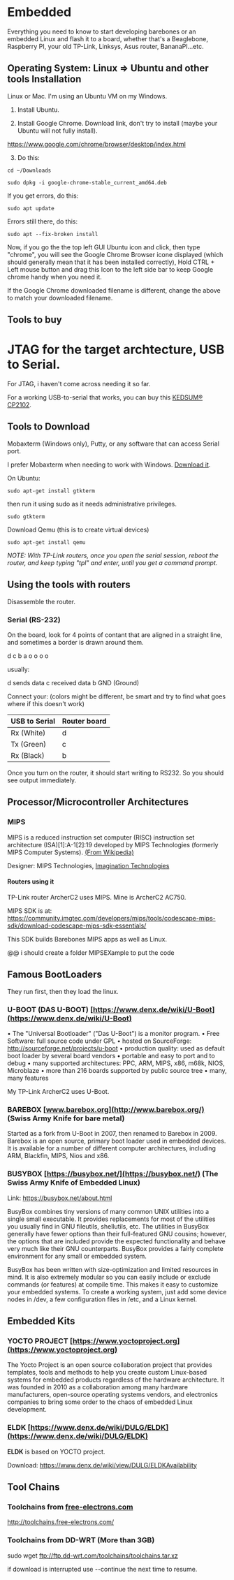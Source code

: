 # Embedded

Everything you need to know to start developing barebones or an embedded Linux and flash it to a board, whether that's a Beaglebone, Raspberry PI, your old TP-Link, Linksys, Asus router, BananaPI...etc.

## Operating System: Linux => Ubuntu and other tools Installation
Linux or Mac. I'm using an Ubuntu VM on my Windows.

1. Install Ubuntu. 

2. Install Google Chrome. Download link, don't try to install (maybe your Ubuntu will not fully install).

https://www.google.com/chrome/browser/desktop/index.html

3. Do this:

```
cd ~/Downloads

sudo dpkg -i google-chrome-stable_current_amd64.deb 

```

If you get errors, do this:

```
sudo apt update
```

Errors still there, do this:

```
sudo apt --fix-broken install
```

Now, if you go the the top left GUI Ubuntu icon and click, then type "chrome", you will see the Google Chrome Browser icone displayed (which should generally mean that it has been installed correctly), Hold CTRL +  Left mouse button and drag this Icon to the left side bar to keep Google chrome handy when you need it.





If the Google Chrome downloaded filename is different, change the above to match your downloaded filename.


## Tools to buy

JTAG for the target archtecture, USB to Serial.
====
For JTAG, i haven't come across needing it so far.

For a working USB-to-serial that works, you can buy this [KEDSUM® CP2102](https://www.amazon.com/gp/product/B009T2ZR6W/ref=oh_aui_detailpage_o00_s00?ie=UTF8&psc=1).

## Tools to Download

Mobaxterm (Windows only), Putty, or any software that can access Serial port.

I prefer Mobaxterm when needing to work with Windows. [Download it](http://mobaxterm.mobatek.net/download.html).

On Ubuntu:

```
sudo apt-get install gtkterm
```
then run it using sudo as it needs administrative privileges.

```
sudo gtkterm
```

Download Qemu (this is to create virtual devices)

```
sudo apt-get install qemu
```


*NOTE: With TP-Link routers, once you open the serial session, reboot the router, and keep typing "tpl" and enter, until you get a command prompt.*

## Using the tools with routers

Disassemble the router.

### Serial (RS-232)

On the board, look for 4 points of contant that are aligned in a straight line, and sometimes a border is drawn around them.

d c b a
o o o o

usually:

d sends data
c received data
b GND (Ground)


Connect your: (colors might be different, be smart and try to find what goes where if this doesn't work)

| USB to Serial | Router board |
| ------------- | ------------ |
| Rx (White)    | d            |
| Tx (Green)    | c            |
| Rx (Black)    | b            |

Once you turn on the router, it should start writing to RS232. So you should see output immediately.

## Processor/Microcontroller Architectures

### MIPS

MIPS is a reduced instruction set computer (RISC) instruction set architecture (ISA)[1]:A-1[2]:19 developed by MIPS Technologies (formerly MIPS Computer Systems). [(From Wikipedia)](https://en.wikipedia.org/wiki/MIPS_architecture)

Designer: MIPS Technologies, [Imagination Technologies](https://www.imgtec.com/)


#### Routers using it
TP-Link router ArcherC2 uses MIPS. Mine is ArcherC2 AC750.

MIPS SDK is at: https://community.imgtec.com/developers/mips/tools/codescape-mips-sdk/download-codescape-mips-sdk-essentials/

This SDK builds Barebones MIPS apps as well as Linux.

@@ i should create a folder MIPSEXample to put the code


## Famous BootLoaders
They run first, then they load the linux.

###	U-BOOT (DAS U-BOOT) [https://www.denx.de/wiki/U-Boot](https://www.denx.de/wiki/U-Boot)
•	The "Universal Bootloader" ("Das U-Boot") is a monitor program.
•	Free Software: full source code under GPL
•	hosted on SourceForge: http://sourceforge.net/projects/u-boot
•	production quality: used as default boot loader by several board vendors
•	portable and easy to port and to debug
•	many supported architectures: PPC, ARM, MIPS, x86, m68k, NIOS, Microblaze
•	more than 216 boards supported by public source tree
•	many, many features

My TP-Link ArcherC2 uses U-Boot.

### BAREBOX [www.barebox.org](http://www.barebox.org/)  (Swiss Army Knife for bare metal)
Started as a fork from U-Boot in 2007, then renamed to Barebox in 2009.
Barebox is an open source, primary boot loader used in embedded devices. It is available for a number of different computer architectures, including ARM, Blackfin, MIPS, Nios and x86.


### BUSYBOX [https://busybox.net/](https://busybox.net/) (The Swiss Army Knife of Embedded Linux)

Link: https://busybox.net/about.html

BusyBox combines tiny versions of many common UNIX utilities into a single small executable. It provides replacements for most of the utilities you usually find in GNU fileutils, shellutils, etc. The utilities in BusyBox generally have fewer options than their full-featured GNU cousins; however, the options that are included provide the expected functionality and behave very much like their GNU counterparts. BusyBox provides a fairly complete environment for any small or embedded system.

BusyBox has been written with size-optimization and limited resources in mind. It is also extremely modular so you can easily include or exclude commands (or features) at compile time. This makes it easy to customize your embedded systems. To create a working system, just add some device nodes in /dev, a few configuration files in /etc, and a Linux kernel.

## Embedded Kits

###	YOCTO PROJECT [https://www.yoctoproject.org](https://www.yoctoproject.org)

The Yocto Project is an open source collaboration project that provides templates, tools and methods to help you create custom Linux-based systems for embedded products regardless of the hardware architecture. It was founded in 2010 as a collaboration among many hardware manufacturers, open-source operating systems vendors, and electronics companies to bring some order to the chaos of embedded Linux development.

###	ELDK [https://www.denx.de/wiki/DULG/ELDK](https://www.denx.de/wiki/DULG/ELDK)

**ELDK** is based on YOCTO project.

Download: https://www.denx.de/wiki/view/DULG/ELDKAvailability

## Tool Chains

### Toolchains from [free-electrons.com](http://free-electrons.com/)

http://toolchains.free-electrons.com/

### Toolchains from DD-WRT (More than 3GB)

sudo wget ftp://ftp.dd-wrt.com/toolchains/toolchains.tar.xz

if download is interrupted use --continue the next time to resume.

